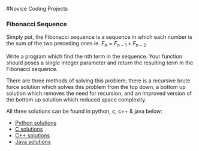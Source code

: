 #Novice Coding Projects

 ### Fibonacci Sequence
 Simply put, the Fibonacci sequence is a sequence in which each number is the sum of the two preceding ones ie. $F_n = F_{n-1} + F_{n-2}$

 Write a program which find the nth term in the sequence. Your function should poses a single integer parameter and return the resulting term in the Fibonacci sequence.  

 There are three methods of solving this problem; there is a recursive brute force solution which solves this problem from the top down, a bottom up solution which removes the need for recursion, and an improved version of the bottom up solution which reduced space complexity.

 All three solutions can be found in python, c, c++ & java below:
  - [Python solutions](Novice/Fib.py)
  - [C solutions](Novice/Fib.c)
  - [C++ solutions](Novice/Fib.cpp)
  - [Java solutions](Novice/Fib.java)
